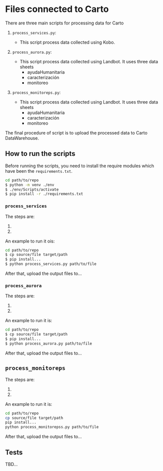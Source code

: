# Files connected to Carto

There are three main scripts for processing data for Carto

1. `process_services.py`:

   - This script process data collected using Kobo.

2. `process_aurora.py`:

   - This script process data collected using Landbot. It uses three data sheets
     - ayudaHumanitaria
     - caracterización
     - monitoreo

3. `process_monitoreps.py`:
   - This script process data collected using Landbot. It uses three data sheets
     - ayudaHumanitaria
     - caracterización
     - monitoreo

The final procedure of script is to upload the processed data to Carto DataWarehouse.

## How to run the scripts

Before running the scripts, you need to install the require modules which have been the `requirements.txt`.

```Bash
cd path/to/repo
$ python -m venv ./env
$ ./env/Scripts/activate
$ pip install -r ./requirements.txt
```

### `process_services`

The steps are:

1.
2.

An example to run it ois:

```Bash
cd path/to/repo
$ cp source/file target/path
$ pip install...
$ python process_services.py path/to/file
```

After that, upload the output files to...

### `process_aurora`

The steps are:

1.
2.

An example to run it is:

```Bash
cd path/to/repo
$ cp source/file target/path
$ pip install...
$ python process_aurora.py path/to/file
```

After that, upload the output files to...

## `process_monitoreps`

The steps are:

1.
2.

An example to run it is:

```Bash
cd path/to/repo
cp source/file target/path
pip install...
python process_monitorepss.py path/to/file
```

After that, upload the output files to...

## Tests

TBD...
